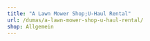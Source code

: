 ```yaml
---
title: "A Lawn Mower Shop;U-Haul Rental"
url: /dumas/a-lawn-mower-shop-u-haul-rental/
shop: Allgemein
---
```

